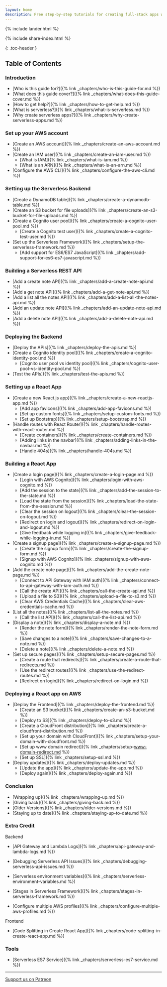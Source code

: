 ```yaml
---
layout: home
description: Free step-by-step tutorials for creating full-stack apps with Serverless Framework and React.js. Build a Serverless REST API with our Serverless tutorial and connect it to a React single-page application with our React.js tutorial. Use our AWS tutorial with screenshots to deploy your full-stack app.
---
```


{% include lander.html %}

{% include share-index.html %}

{: .toc-header }
## Table of Contents

### Introduction

- [Who is this guide for?]({% link _chapters/who-is-this-guide-for.md %})
- [What does this guide cover?]({% link _chapters/what-does-this-guide-cover.md %})
- [How to get help?]({% link _chapters/how-to-get-help.md %})
- [What is serverless?]({% link _chapters/what-is-serverless.md %})
- [Why create serverless apps?]({% link _chapters/why-create-serverless-apps.md %})

### Set up your AWS account

- [Create an AWS account]({% link _chapters/create-an-aws-account.md %})
- [Create an IAM user]({% link _chapters/create-an-iam-user.md %})
  - [What is IAM]({% link _chapters/what-is-iam.md %})
  - [What is an ARN]({% link _chapters/what-is-an-arn.md %})
- [Configure the AWS CLI]({% link _chapters/configure-the-aws-cli.md %})

### Setting up the Serverless Backend

- [Create a DynamoDB table]({% link _chapters/create-a-dynamodb-table.md %})
- [Create an S3 bucket for file uploads]({% link _chapters/create-an-s3-bucket-for-file-uploads.md %})
- [Create a Cognito user pool]({% link _chapters/create-a-cognito-user-pool.md %})
  - [Create a Cognito test user]({% link _chapters/create-a-cognito-test-user.md %})
- [Set up the Serverless Framework]({% link _chapters/setup-the-serverless-framework.md %})
  - [Add support for ES6/ES7 JavaScript]({% link _chapters/add-support-for-es6-es7-javascript.md %})

### Building a Serverless REST API

- [Add a create note API]({% link _chapters/add-a-create-note-api.md %})
- [Add a get note API]({% link _chapters/add-a-get-note-api.md %})
- [Add a list all the notes API]({% link _chapters/add-a-list-all-the-notes-api.md %})
- [Add an update note API]({% link _chapters/add-an-update-note-api.md %})
- [Add a delete note API]({% link _chapters/add-a-delete-note-api.md %})

### Deploying the Backend

- [Deploy the APIs]({% link _chapters/deploy-the-apis.md %})
- [Create a Cognito identity pool]({% link _chapters/create-a-cognito-identity-pool.md %})
  - [Cognito user pool vs identity pool]({% link _chapters/cognito-user-pool-vs-identity-pool.md %})
- [Test the APIs]({% link _chapters/test-the-apis.md %})

### Setting up a React App

- [Create a new React.js app]({% link _chapters/create-a-new-reactjs-app.md %})
  - [Add app favicons]({% link _chapters/add-app-favicons.md %})
  - [Set up custom fonts]({% link _chapters/setup-custom-fonts.md %})
  - [Set up Bootstrap]({% link _chapters/setup-bootstrap.md %})
- [Handle routes with React Router]({% link _chapters/handle-routes-with-react-router.md %})
  - [Create containers]({% link _chapters/create-containers.md %})
  - [Adding links in the navbar]({% link _chapters/adding-links-in-the-navbar.md %})
  - [Handle 404s]({% link _chapters/handle-404s.md %})

### Building a React App

- [Create a login page]({% link _chapters/create-a-login-page.md %})
  - [Login with AWS Cognito]({% link _chapters/login-with-aws-cognito.md %})
  - [Add the session to the state]({% link _chapters/add-the-session-to-the-state.md %})
  - [Load the state from the session]({% link _chapters/load-the-state-from-the-session.md %})
  - [Clear the session on logout]({% link _chapters/clear-the-session-on-logout.md %})
  - [Redirect on login and logout]({% link _chapters/redirect-on-login-and-logout.md %})
  - [Give feedback while logging in]({% link _chapters/give-feedback-while-logging-in.md %})
- [Create a signup page]({% link _chapters/create-a-signup-page.md %})
  - [Create the signup form]({% link _chapters/create-the-signup-form.md %})
  - [Signup with AWS Cognito]({% link _chapters/signup-with-aws-cognito.md %})
- [Add the create note page]({% link _chapters/add-the-create-note-page.md %})
  - [Connect to API Gateway with IAM auth]({% link _chapters/connect-to-api-gateway-with-iam-auth.md %})
  - [Call the create API]({% link _chapters/call-the-create-api.md %})
  - [Upload a file to S3]({% link _chapters/upload-a-file-to-s3.md %})
  - [Clear AWS Credentials Cache]({% link _chapters/clear-aws-credentials-cache.md %})
- [List all the notes]({% link _chapters/list-all-the-notes.md %})
  - [Call the list API]({% link _chapters/call-the-list-api.md %})
- [Display a note]({% link _chapters/display-a-note.md %})
  - [Render the note form]({% link _chapters/render-the-note-form.md %})
  - [Save changes to a note]({% link _chapters/save-changes-to-a-note.md %})
  - [Delete a note]({% link _chapters/delete-a-note.md %})
- [Set up secure pages]({% link _chapters/setup-secure-pages.md %})
  - [Create a route that redirects]({% link _chapters/create-a-route-that-redirects.md %})
  - [Use the redirect routes]({% link _chapters/use-the-redirect-routes.md %})
  - [Redirect on login]({% link _chapters/redirect-on-login.md %})

### Deploying a React app on AWS

- [Deploy the Frontend]({% link _chapters/deploy-the-frontend.md %})
  - [Create an S3 bucket]({% link _chapters/create-an-s3-bucket.md %})
  - [Deploy to S3]({% link _chapters/deploy-to-s3.md %})
  - [Create a CloudFront distribution]({% link _chapters/create-a-cloudfront-distribution.md %})
  - [Set up your domain with CloudFront]({% link _chapters/setup-your-domain-with-cloudfront.md %})
  - [Set up www domain redirect]({% link _chapters/setup-www-domain-redirect.md %})
  - [Set up SSL]({% link _chapters/setup-ssl.md %})
- [Deploy updates]({% link _chapters/deploy-updates.md %})
  - [Update the app]({% link _chapters/update-the-app.md %})
  - [Deploy again]({% link _chapters/deploy-again.md %})

### Conclusion

- [Wrapping up]({% link _chapters/wrapping-up.md %})
- [Giving back]({% link _chapters/giving-back.md %})
- [Older Versions]({% link _chapters/older-versions.md %})
- [Staying up to date]({% link _chapters/staying-up-to-date.md %})

### Extra Credit

Backend

  - [API Gateway and Lambda Logs]({% link _chapters/api-gateway-and-lambda-logs.md %})
  - [Debugging Serverless API Issues]({% link _chapters/debugging-serverless-api-issues.md %})

  - [Serverless environment variables]({% link _chapters/serverless-environment-variables.md %})
  - [Stages in Serverless Framework]({% link _chapters/stages-in-serverless-framework.md %})

  - [Configure multiple AWS profiles]({% link _chapters/configure-multiple-aws-profiles.md %})

Frontend

  - [Code Splitting in Create React App]({% link _chapters/code-splitting-in-create-react-app.md %})

### Tools

- [Serverless ES7 Service]({% link _chapters/serverless-es7-service.md %})

<div class="support-footer">
  <hr />
  <a class="button support home" href="{{ site.patreon_url }}">Support us on Patreon</a>
</div>
